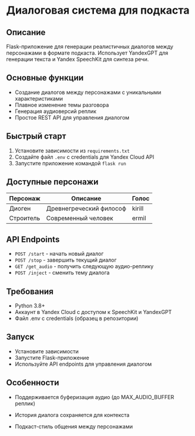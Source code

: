 # Диалоговая система для подкаста

## Описание

Flask-приложение для генерации реалистичных диалогов между персонажами в формате подкаста. Использует YandexGPT для генерации текста и Yandex SpeechKit для синтеза речи.

## Основные функции

- Создание диалогов между персонажами с уникальными характеристиками
- Плавное изменение темы разговора
- Генерация аудиоверсий реплик
- Простое REST API для управления диалогом

## Быстрый старт

1. Установите зависимости из `requirements.txt`
2. Создайте файл `.env` с credentials для Yandex Cloud API
3. Запустите приложение командой `flask run`

## Доступные персонажи

| Персонаж   | Описание                | Голос  |
|------------|-------------------------|--------|
| Диоген     | Древнегреческий философ | kirill |
| Строитель  | Современный человек     | ermil  |

## API Endpoints

- `POST /start` - начать новый диалог
- `POST /stop` - завершить текущий диалог
- `GET /get_audio` - получить следующую аудио-реплику
- `POST /inject` - сменить тему диалога

## Требования

- Python 3.8+
- Аккаунт в Yandex Cloud с доступом к SpeechKit и YandexGPT
- Файл .env с credentials (образец в репозитории)

## Запуск
- Установите зависимости
- Запустите Flask-приложение
- Используйте API endpoints для управления диалогом

## Особенности
- Поддерживается буферизация аудио (до MAX_AUDIO_BUFFER реплик)

- История диалога сохраняется для контекста

- Подкаст-стиль общения между персонажами
